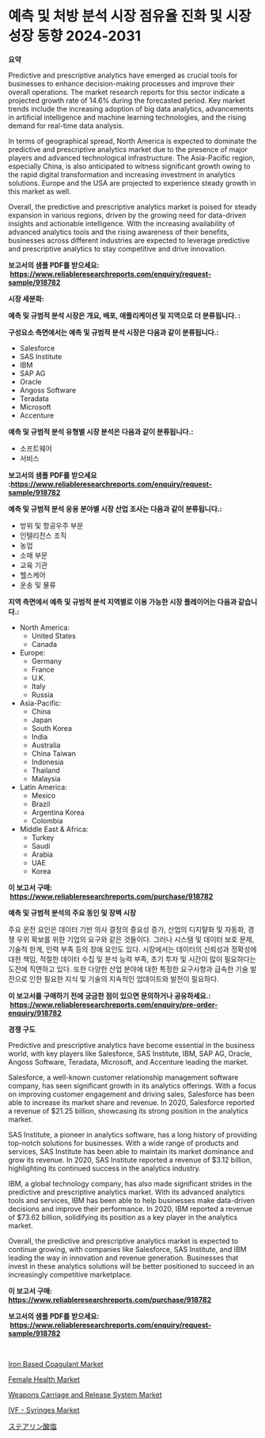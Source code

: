 <p><h1>예측 및 처방 분석 시장 점유율 진화 및 시장 성장 동향 2024-2031</h1></p><p><strong>요약</strong></p>
<p><p>Predictive and prescriptive analytics have emerged as crucial tools for businesses to enhance decision-making processes and improve their overall operations. The market research reports for this sector indicate a projected growth rate of 14.6% during the forecasted period. Key market trends include the increasing adoption of big data analytics, advancements in artificial intelligence and machine learning technologies, and the rising demand for real-time data analysis.</p><p>In terms of geographical spread, North America is expected to dominate the predictive and prescriptive analytics market due to the presence of major players and advanced technological infrastructure. The Asia-Pacific region, especially China, is also anticipated to witness significant growth owing to the rapid digital transformation and increasing investment in analytics solutions. Europe and the USA are projected to experience steady growth in this market as well.</p><p>Overall, the predictive and prescriptive analytics market is poised for steady expansion in various regions, driven by the growing need for data-driven insights and actionable intelligence. With the increasing availability of advanced analytics tools and the rising awareness of their benefits, businesses across different industries are expected to leverage predictive and prescriptive analytics to stay competitive and drive innovation.</p></p>
<p><strong>보고서의 샘플 PDF를 받으세요: &nbsp;<a href="https://www.reliableresearchreports.com/enquiry/request-sample/918782">https://www.reliableresearchreports.com/enquiry/request-sample/918782</a></strong></p>
<p><strong>시장 세분화:</strong></p>
<p><strong> 예측 및 규범적 분석 시장은 개요, 배포, 애플리케이션 및 지역으로 더 분류됩니다. :</strong></p>
<p><strong>구성요소 측면에서는 예측 및 규범적 분석 시장은 다음과 같이 분류됩니다.:</strong></p>
<p><ul><li>Salesforce</li><li>SAS Institute</li><li>IBM</li><li>SAP AG</li><li>Oracle</li><li>Angoss Software</li><li>Teradata</li><li>Microsoft</li><li>Accenture</li></ul></p>
<p><strong> 예측 및 규범적 분석 유형별 시장 분석은 다음과 같이 분류됩니다.:</strong></p>
<p><ul><li>소프트웨어</li><li>서비스</li></ul></p>
<p><strong>보고서의 샘플 PDF를 받으세요 :<a href="https://www.reliableresearchreports.com/enquiry/request-sample/918782">https://www.reliableresearchreports.com/enquiry/request-sample/918782</a></strong></p>
<p><strong> 예측 및 규범적 분석 응용 분야별 시장 산업 조사는 다음과 같이 분류됩니다.:</strong></p>
<p><ul><li>방위 및 항공우주 부문</li><li>인텔리전스 조직</li><li>농업</li><li>소매 부문</li><li>교육 기관</li><li>헬스케어</li><li>운송 및 물류</li></ul></p>
<p><strong>지역 측면에서 예측 및 규범적 분석 지역별로 이용 가능한 시장 플레이어는 다음과 같습니다.:</strong></p>
<p><ul>
    <li>
        North America:
        <ul>
            <li>United States</li>
            <li>Canada</li>
        </ul>
    </li>
    <li>
        Europe:
        <ul>
            <li>Germany</li>
            <li>France</li>
            <li>U.K.</li>
            <li>Italy</li>
            <li>Russia</li>
        </ul>
    </li>
    <li>
        Asia-Pacific:
        <ul>
            <li>China</li>
            <li>Japan</li>
            <li>South Korea</li>
            <li>India</li>
            <li>Australia</li>
            <li>China Taiwan</li>
            <li>Indonesia</li>
            <li>Thailand</li>
            <li>Malaysia</li>
        </ul>
    </li>
    <li>
        Latin America:
        <ul>
            <li>Mexico</li>
            <li>Brazil</li>
            <li>Argentina Korea</li>
            <li>Colombia</li>
        </ul>
    </li>
    <li>
        Middle East & Africa:
        <ul>
            <li>Turkey</li>
            <li>Saudi</li>
            <li>Arabia</li>
            <li>UAE</li>
            <li>Korea</li>
        </ul>
    </li>
    </ul></p>
<p><strong>이 보고서 구매: &nbsp;<a href="https://www.reliableresearchreports.com/purchase/918782">https://www.reliableresearchreports.com/purchase/918782</a></strong></p>
<p><strong>예측 및 규범적 분석의 주요 동인 및 장벽 시장</strong></p>
<p><p>주요 운전 요인은 데이터 기반 의사 결정의 중요성 증가, 산업의 디지턀화 및 자동화, 경쟁 우위 확보를 위한 기업의 요구와 같은 것들이다. 그러나 시스템 및 데이터 보호 문제, 기술적 한계, 인력 부족 등의 장애 요인도 있다. 시장에서는 데이터의 신뢰성과 정확성에 대한 책임, 적절한 데이터 수집 및 분석 능력 부족, 초기 투자 및 시간이 많이 필요하다는 도전에 직면하고 있다. 또한 다양한 산업 분야에 대한 특정한 요구사항과 급속한 기술 발전으로 인한 필요한 지식 및 기술의 지속적인 업데이트와 발전이 필요하다.</p></p>
<p><strong>이 보고서를 구매하기 전에 궁금한 점이 있으면 문의하거나 공유하세요.: &nbsp;<a href="https://www.reliableresearchreports.com/enquiry/pre-order-enquiry/918782">https://www.reliableresearchreports.com/enquiry/pre-order-enquiry/918782</a></strong></p>
<p><strong>경쟁 구도</strong></p>
<p><p>Predictive and prescriptive analytics have become essential in the business world, with key players like Salesforce, SAS Institute, IBM, SAP AG, Oracle, Angoss Software, Teradata, Microsoft, and Accenture leading the market.</p><p>Salesforce, a well-known customer relationship management software company, has seen significant growth in its analytics offerings. With a focus on improving customer engagement and driving sales, Salesforce has been able to increase its market share and revenue. In 2020, Salesforce reported a revenue of $21.25 billion, showcasing its strong position in the analytics market.</p><p>SAS Institute, a pioneer in analytics software, has a long history of providing top-notch solutions for businesses. With a wide range of products and services, SAS Institute has been able to maintain its market dominance and grow its revenue. In 2020, SAS Institute reported a revenue of $3.12 billion, highlighting its continued success in the analytics industry.</p><p>IBM, a global technology company, has also made significant strides in the predictive and prescriptive analytics market. With its advanced analytics tools and services, IBM has been able to help businesses make data-driven decisions and improve their performance. In 2020, IBM reported a revenue of $73.62 billion, solidifying its position as a key player in the analytics market.</p><p>Overall, the predictive and prescriptive analytics market is expected to continue growing, with companies like Salesforce, SAS Institute, and IBM leading the way in innovation and revenue generation. Businesses that invest in these analytics solutions will be better positioned to succeed in an increasingly competitive marketplace.</p></p>
<p><strong>이 보고서 구매: &nbsp; <a href="https://www.reliableresearchreports.com/purchase/918782">https://www.reliableresearchreports.com/purchase/918782</a></strong></p>
<p><strong>보고서의 샘플 PDF를 받으세요: &nbsp;<a href="https://www.reliableresearchreports.com/enquiry/request-sample/918782">https://www.reliableresearchreports.com/enquiry/request-sample/918782</a></strong><strong></strong></p>
<p>&nbsp;</p>
<p><p><a href="https://issuu.com/reportprime-2/docs/iron-based-coagulant-market-size-2030.pptx">Iron Based Coagulant Market</a></p><p><a href="https://github.com/yoshih12/Market-Research-Report-List-2/blob/main/female-health-market.md">Female Health Market</a></p><p><a href="https://github.com/castoriffic/Market-Research-Report-List-3/blob/main/weapons-carriage-and-release-system-market.md">Weapons Carriage and Release System Market</a></p><p><a href="https://issuu.com/reportprime-2/docs/ivf-syringes-market-size-2030.pptx">IVF - Syringes Market</a></p><p><a href="https://github.com/jkjreqjscoxx7/Market-Research-Report-List-1/blob/main/9509226183978.md">ステアリン酸塩</a></p></p>